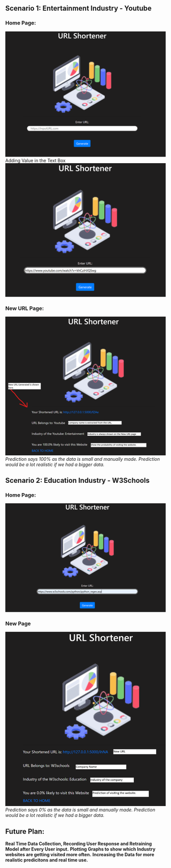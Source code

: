 ## Scenario 1: Entertainment Industry - Youtube
### **Home Page:**
![images\YTHome.png](https://github.com/Dhruv-Chandra/URL-Shortener/blob/main/images/YTHome.png)
Adding Value in the Text Box
![images\YTHome_Val.png](https://github.com/Dhruv-Chandra/URL-Shortener/blob/main/images/YTHome_Val.png)
### **New URL Page:**
![images\YTNewPage.png](https://github.com/Dhruv-Chandra/URL-Shortener/blob/main/images/YTNewPage.png)
*Prediction says 100% as the data is small and manually made.
Prediction would be a lot realistic if we had a bigger data.*
## Scenario 2: Education Industry - W3Schools
### **Home Page:**
![images\W3Home.png](https://github.com/Dhruv-Chandra/URL-Shortener/blob/main/images/W3Home.png)
### **New Page**
![images\W3NewPage.png](https://github.com/Dhruv-Chandra/URL-Shortener/blob/main/images/W3NewPage.png)
*Prediction says 0% as the data is small and manually made.
Prediction would be a lot realistic if we had a bigger data.*

## Future Plan:
**Real Time Data Collection, Recording User Response and Retraining Model after Every User input.**
**Plotting Graphs to show which Industry websites are getting visited more often.**
**Increasing the Data for more realistic predicitons and real time use.**
